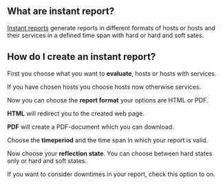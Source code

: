 [//]: # (Links)
[Instant reports]: /instantreports "Instant report"

[//]: # (Pictures)

[//]: # (Content)

## What are instant report?

[Instant reports] generate reports in different formats of
hosts or hosts and their services in a defined time span with
hard or hard and soft sates.

## How do I create an instant report?

First you choose what you want to **evaluate**, hosts or hosts with services.

If you have chosen hosts you choose hosts now otherwise services.

Now you can choose the **report format** your options are HTML or PDF.

**HTML** will redirect you to the created web page.

**PDF** will create a PDF-document which you can download.

Choose the **timeperiod** and the time span in which your report is valid.

Now choose your **reflection state**. You can choose between hard states only or hard and soft states.

If you want to consider downtimes in your report, check this option to on.

